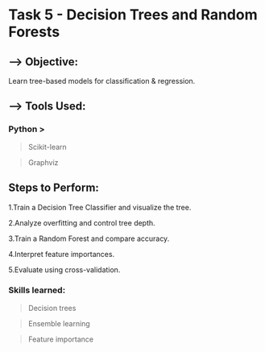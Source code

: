 # Task 5 - Decision Trees and Random Forests

## --> Objective: 
Learn tree-based models for classification & regression.

## --> Tools Used: 
### Python >
> Scikit-learn 

> Graphviz

## Steps to Perform:
1.Train a Decision Tree Classifier and visualize the tree.

2.Analyze overfitting and control tree depth.

3.Train a Random Forest and compare accuracy.

4.Interpret feature importances.

5.Evaluate using cross-validation.

### Skills learned:
> Decision trees

> Ensemble learning

> Feature importance
